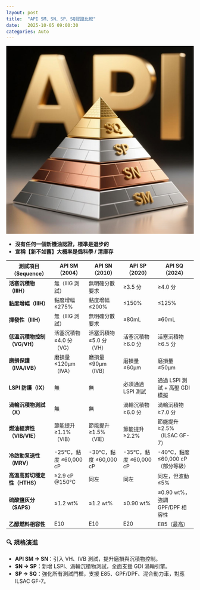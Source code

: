 ```yaml
---
layout: post
title:  "API SM、SN、SP、SQ認證比較"
date:   2025-10-05 09:00:30
categories: Auto
---
```


![API認證金字塔](/images/20251007_122034.png)

- **沒有任何一個新機油認證，標準是退步的**
- **宣稱【新不如舊】大概率是僞科學 / 清庫存**

| 測試項目（Sequence） | API SM（2004） | API SN（2010） | API SP（2020） | API SQ（2024） |
|----------------------|----------------|----------------|----------------|----------------|
| **活塞沉積物（IIIH）** | 無（IIIG 測試） | 無明確分數要求| ≥3.5 分 | ≥4.0 分|
| **黏度增幅（IIIH）** | 黏度增幅 ≤275% | 黏度增幅 ≤200% | ≤150%| ≤125% |
| **揮發性（IIIH）** | 無（IIIG 測試） | 無明確分數要求|≤80mL | ≤60mL |
| **低溫沉積物控制（VG/VH）** | 活塞沉積物 ≥4.0 分（VG） | 活塞沉積物 ≥5.0 分（VH） | 活塞沉積物 ≥6.0 分 | 活塞沉積物 ≥6.5 分 |
| **磨損保護（IVA/IVB）** | 磨損量 ≤120μm（IVA） | 磨損量 ≤90μm（IVB） | 磨損量 ≤60μm | 磨損量 ≤50μm |
| **LSPI 防護（IX）** | 無 | 無 | 必須通過 LSPI 測試 | 通過 LSPI 測試 + 高壓 GDI 模擬 |
| **渦輪沉積物測試（X）** | 無 | 無 | 渦輪沉積物 ≥6.0 分 | 渦輪沉積物 ≥7.0 分 |
| **燃油經濟性（VIB/VIE）** | 節能提升 ≥1.1%（VIB） | 節能提升 ≥1.5%（VIE） | 節能提升 ≥2.2% | 節能提升 ≥2.5%（ILSAC GF-7） |
| **冷啟動泵送性（MRV）** | -25°C，黏度 ≤60,000 cP | -30°C，黏度 ≤60,000 cP | -35°C，黏度 ≤60,000 cP | -40°C，黏度 ≤60,000 cP（部分等級） |
| **高溫高剪切穩定性（HTHS）** | ≥2.9 cP @150°C | 同左 | 同左 | 同左，但波動 ≤5% |
| **硫酸鹽灰分（SAPS）** | ≤1.2 wt% | ≤1.2 wt% | ≤0.90 wt% | ≤0.90 wt%，強調 GPF/DPF 相容性 |
| **乙醇燃料相容性** | E10 | E10 | E20 | E85（最高） |



### 🔍 規格演進

- **API SM → SN**：引入 VH、IVB 測試，提升磨損與沉積物控制。
- **SN → SP**：新增 LSPI、渦輪沉積物測試，全面支援 GDI 渦輪引擎。
- **SP → SQ**：強化所有測試門檻，支援 E85、GPF/DPF、混合動力車，對應 ILSAC GF-7。
